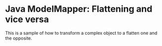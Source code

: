 # Java ModelMapper: Flattening and vice versa

This is a sample of how to transform a complex object to a flatten one and the opposite.
